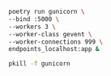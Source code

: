 

```bash
poetry run gunicorn \
--bind :5000 \
--workers 3 \
--worker-class gevent \
--worker-connections 999 \
endpoints_localhost:app &
```

```bash
pkill -f gunicorn
```
